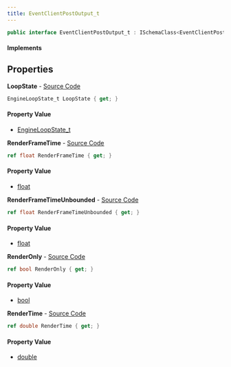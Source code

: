 ```yaml
---
title: EventClientPostOutput_t
---
```


```csharp
public interface EventClientPostOutput_t : ISchemaClass<EventClientPostOutput_t>, ISchemaField, ISchemaClass, INativeHandle
```

#### Implements

## Properties

**LoopState** - [Source Code](https://github.com/swiftly-solution/swiftlys2/blob/main/managed/src/SwiftlyS2.Generated/Schemas/Interfaces/EventClientPostOutput_t.cs#L16)

```csharp
EngineLoopState_t LoopState { get; }
```

#### Property Value

- [EngineLoopState_t](/docs/api/shared/schemadefinitions/engineloopstate_t)

**RenderFrameTime** - [Source Code](https://github.com/swiftly-solution/swiftlys2/blob/main/managed/src/SwiftlyS2.Generated/Schemas/Interfaces/EventClientPostOutput_t.cs#L20)

```csharp
ref float RenderFrameTime { get; }
```

#### Property Value

- [float](https://learn.microsoft.com/dotnet/api/system.single)

**RenderFrameTimeUnbounded** - [Source Code](https://github.com/swiftly-solution/swiftlys2/blob/main/managed/src/SwiftlyS2.Generated/Schemas/Interfaces/EventClientPostOutput_t.cs#L22)

```csharp
ref float RenderFrameTimeUnbounded { get; }
```

#### Property Value

- [float](https://learn.microsoft.com/dotnet/api/system.single)

**RenderOnly** - [Source Code](https://github.com/swiftly-solution/swiftlys2/blob/main/managed/src/SwiftlyS2.Generated/Schemas/Interfaces/EventClientPostOutput_t.cs#L24)

```csharp
ref bool RenderOnly { get; }
```

#### Property Value

- [bool](https://learn.microsoft.com/dotnet/api/system.boolean)

**RenderTime** - [Source Code](https://github.com/swiftly-solution/swiftlys2/blob/main/managed/src/SwiftlyS2.Generated/Schemas/Interfaces/EventClientPostOutput_t.cs#L18)

```csharp
ref double RenderTime { get; }
```

#### Property Value

- [double](https://learn.microsoft.com/dotnet/api/system.double)

